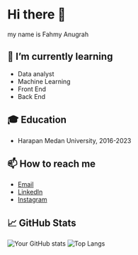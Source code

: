 # Hi there 👋
my name is Fahmy Anugrah

## 🌱 I’m currently learning
- Data analyst
- Machine Learning
- Front End
- Back End

## 🎓 Education
- Harapan Medan University, 2016-2023

## 📫 How to reach me
- [Email](mailto:fahmirty@gmail.com)
- [LinkedIn](https://linkedin.com/in/fahmy-anugrah/)
- [Instagram](https://instagram.com/famiredoooo)

## 📈 GitHub Stats
![Your GitHub stats](https://github-readme-stats.vercel.app/api?username=skr-g16&show_icons=true&theme=algolia&card_widht=500cm)
![Top Langs](https://github-readme-stats.vercel.app/api/top-langs/?username=skr-g16&theme=algolia&card_widht=500)

<!--
**skr-g16/skr-g16** is a ✨ _special_ ✨ repository because its `README.md` (this file) appears on your GitHub profile.

Here are some ideas to get you started:

- 🔭 I’m currently working on ...
- 🌱 I’m currently learning ...
- 👯 I’m looking to collaborate on ...
- 🤔 I’m looking for help with ...
- 💬 Ask me about ...

- 😄 Pronouns: ...
- ⚡ Fun fact: ...
-->
